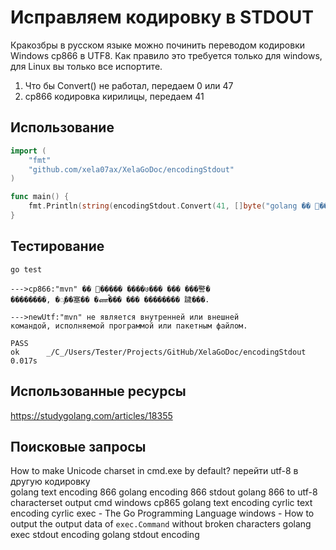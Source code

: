 # Исправляем кодировку в STDOUT
Кракозбры в русском языке можно починить переводом кодировки Windows cp866 в UTF8.
Как правило это требуется только для windows, для Linux вы только все испортите.

1) Что бы Convert() не работал, передаем 0 или 47
2) cp866 кодировка кирилицы, передаем 41
## Использование

```go
import (
	"fmt"
	"github.com/xela07ax/XelaGoDoc/encodingStdout"
)

func main() {
    fmt.Println(string(encodingStdout.Convert(41, []byte("golang �� �����"))))
}
```
## Тестирование
```shell script
go test
```
```shell script
--->cp866:"mvn" �� ����� ����७��� ��� ���譥�
��������, �ᯮ��塞�� �ணࠬ��� ��� �������� 䠩���.

--->newUtf:"mvn" не является внутренней или внешней
командой, исполняемой программой или пакетным файлом.

PASS
ok      _/C_/Users/Tester/Projects/GitHub/XelaGoDoc/encodingStdout      0.017s
```
## Использованные ресурсы
https://studygolang.com/articles/18355

## Поисковые запросы
How to make Unicode charset in cmd.exe by default?
перейти utf-8 в другую кодировку  
golang text encoding 866
golang encoding 866 stdout 
golang 866 to utf-8 
characterset output cmd 
windows cp865 
golang text encoding cyrlic 
text encoding cyrlic 
exec - The Go Programming Language
windows - How to output the output data of `exec.Command` without broken characters
golang exec stdout encoding 
golang stdout encoding 